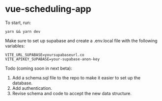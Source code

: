 # vue-scheduling-app

To start, run:

`yarn && yarn dev`

Make sure to set up supabase and create a .env.local file with the following variables:

```
VITE_URL_SUPABASE=yoursupabaseurl.co
VITE_APIKEY_SUPABASE=your-supabase-anon-key
```

Todo (coming soon in next beta):

1. Add a schema.sql file to the repo to make it easier to set up the database.
2. Add authentication.
3. Revise schema and code to accept the new data structure.
